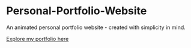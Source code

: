 # Personal-Portfolio-Website

An animated personal portfolio website - created with simplicity in mind.

[Explore my portfolio here](https://kharizzakaye.github.io/)
